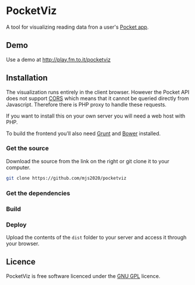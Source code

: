# PocketViz

A tool for visualizing reading data fron a user's [Pocket app](http://www.getpocket.com).

## Demo

Use a demo at http://play.fm.to.it/pocketviz

## Installation

The visualization runs entirely in the client browser. However the Pocket API does not support
[CORS](https://en.wikipedia.org/wiki/Cross-origin_resource_sharing) which means that it cannot 
be queried directly from Javascript. Therefore there is PHP proxy to handle these requests.

If you want to install this on your own server you will need a web host with PHP.

To build the frontend you'll also need [Grunt](http://gruntjs.com) and [Bower](http://bower.io)
installed.

### Get the source

Download the source from the link on the right or git clone it to your computer.
```bash
git clone https://github.com/mjs2020/pocketviz
```

### Get the dependencies

### Build

### Deploy

Upload the contents of the ```dist``` folder to your server and access it through your browser.

## Licence

PocketViz is free software licenced under the [GNU GPL](https://www.gnu.org/licenses/gpl.html) licence.
